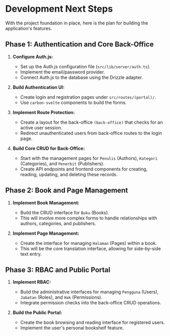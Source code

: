 # Development Next Steps

With the project foundation in place, here is the plan for building the application's features.

## Phase 1: Authentication and Core Back-Office

1.  **Configure Auth.js:**
    *   Set up the Auth.js configuration file (`src/lib/server/auth.ts`).
    *   Implement the email/password provider.
    *   Connect Auth.js to the database using the Drizzle adapter.

2.  **Build Authentication UI:**
    *   Create login and registration pages under `src/routes/(portal)/`.
    *   Use `carbon-svelte` components to build the forms.

3.  **Implement Route Protection:**
    *   Create a layout for the back-office `(back-office)` that checks for an active user session.
    *   Redirect unauthenticated users from back-office routes to the login page.

4.  **Build Core CRUD for Back-Office:**
    *   Start with the management pages for `Penulis` (Authors), `Kategori` (Categories), and `Penerbit` (Publishers).
    *   Create API endpoints and frontend components for creating, reading, updating, and deleting these records.

## Phase 2: Book and Page Management

1.  **Implement Book Management:**
    *   Build the CRUD interface for `Buku` (Books).
    *   This will involve more complex forms to handle relationships with authors, categories, and publishers.

2.  **Implement Page Management:**
    *   Create the interface for managing `Halaman` (Pages) within a book.
    *   This will be the core translation interface, allowing for side-by-side text entry.

## Phase 3: RBAC and Public Portal

1.  **Implement RBAC:**
    *   Build the administrative interfaces for managing `Pengguna` (Users), `Jabatan` (Roles), and `Hak` (Permissions).
    *   Integrate permission checks into the back-office CRUD operations.

2.  **Build the Public Portal:**
    *   Create the book browsing and reading interface for registered users.
    *   Implement the user's personal bookshelf feature.
